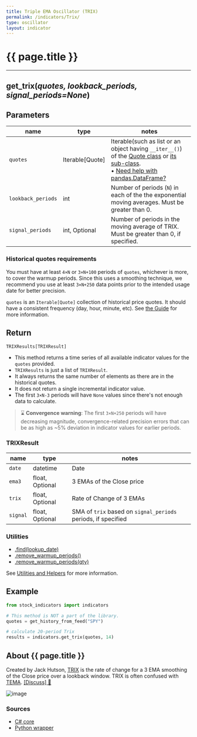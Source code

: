 ```yaml
---
title: Triple EMA Oscillator (TRIX)
permalink: /indicators/Trix/
type: oscillator
layout: indicator
---
```


# {{ page.title }}

<hr>

## **get_trix**(*quotes, lookback_periods, signal_periods=None*)

## Parameters

| name | type | notes
| -- |-- |--
| `quotes` | Iterable[Quote] | Iterable(such as list or an object having `__iter__()`) of the [Quote class]({{site.baseurl}}/guide/#historical-quotes) or [its sub-class]({{site.baseurl}}/guide/#using-custom-quote-classes). <br><span class='qna-dataframe'> • [Need help with pandas.DataFrame?]({{site.baseurl}}/guide/#using-pandasdataframe)</span>
| `lookback_periods` | int | Number of periods (`N`) in each of the the exponential moving averages.  Must be greater than 0.
| `signal_periods` | int, Optional | Number of periods in the moving average of TRIX.  Must be greater than 0, if specified.

### Historical quotes requirements

You must have at least `4×N` or `3×N+100` periods of `quotes`, whichever is more, to cover the warmup periods.  Since this uses a smoothing technique, we recommend you use at least `3×N+250` data points prior to the intended usage date for better precision.

`quotes` is an `Iterable[Quote]` collection of historical price quotes.  It should have a consistent frequency (day, hour, minute, etc).  See [the Guide]({{site.baseurl}}/guide/#historical-quotes) for more information.

## Return

```python
TRIXResults[TRIXResult]
```

- This method returns a time series of all available indicator values for the `quotes` provided.
- `TRIXResults` is just a list of `TRIXResult`.
- It always returns the same number of elements as there are in the historical quotes.
- It does not return a single incremental indicator value.
- The first `3×N-3` periods will have `None` values since there's not enough data to calculate.

> :hourglass: **Convergence warning**: The first `3×N+250` periods will have decreasing magnitude, convergence-related precision errors that can be as high as ~5% deviation in indicator values for earlier periods.

### TRIXResult

| name | type | notes
| -- |-- |--
| `date` | datetime | Date
| `ema3` | float, Optional | 3 EMAs of the Close price
| `trix` | float, Optional | Rate of Change of 3 EMAs
| `signal` | float, Optional | SMA of `trix` based on `signal_periods` periods, if specified

### Utilities

- [.find(lookup_date)]({{site.baseurl}}/utilities#find-indicator-result-by-date)
- [.remove_warmup_periods()]({{site.baseurl}}/utilities#remove-warmup-periods)
- [.remove_warmup_periods(qty)]({{site.baseurl}}/utilities#remove-warmup-periods)

See [Utilities and Helpers]({{site.baseurl}}/utilities#utilities-for-indicator-results) for more information.

## Example

```python
from stock_indicators import indicators

# This method is NOT a part of the library.
quotes = get_history_from_feed("SPY")

# calculate 20-period Trix
results = indicators.get_trix(quotes, 14)
```

## About {{ page.title }}

Created by Jack Hutson, [TRIX](https://en.wikipedia.org/wiki/Trix_(technical_analysis)) is the rate of change for a 3 EMA smoothing of the Close price over a lookback window.  TRIX is often confused with [TEMA](../Tema#content).
[[Discuss] :speech_balloon:]({{site.github.base_repository_url}}/discussions/234 "Community discussion about this indicator")

![image]({{site.charturl}}/Trix.png)

### Sources

- [C# core]({{site.base_sourceurl}}/s-z/Trix/Trix.Series.cs)
- [Python wrapper]({{site.sourceurl}}/trix.py)
